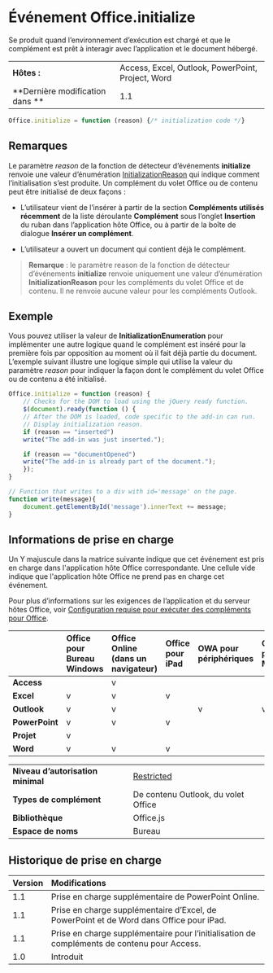 
# Événement Office.initialize
Se produit quand l’environnement d’exécution est chargé et que le complément est prêt à interagir avec l’application et le document hébergé. 

|||
|:-----|:-----|
|**Hôtes :**|Access, Excel, Outlook, PowerPoint, Project, Word|
|**Dernière modification dans **|1.1|

```js
Office.initialize = function (reason) {/* initialization code */}
```


## Remarques

Le paramètre _reason_ de la fonction de détecteur d’événements **initialize** renvoie une valeur d’énumération [InitializationReason](../../reference/shared/initializationreason-enumeration.md) qui indique comment l’initialisation s’est produite. Un complément du volet Office ou de contenu peut être initialisé de deux façons :


- L’utilisateur vient de l’insérer à partir de la section **Compléments utilisés récemment** de la liste déroulante **Complément** sous l’onglet **Insertion** du ruban dans l’application hôte Office, ou à partir de la boîte de dialogue **Insérer un complément**.
    
- L’utilisateur a ouvert un document qui contient déjà le complément.
    

 >**Remarque** : le paramètre reason de la fonction de détecteur d’événements **initialize** renvoie uniquement une valeur d’énumération **InitializationReason** pour les compléments du volet Office et de contenu. Il ne renvoie aucune valeur pour les compléments Outlook.


## Exemple

Vous pouvez utiliser la valeur de **InitializationEnumeration** pour implémenter une autre logique quand le complément est inséré pour la première fois par opposition au moment où il fait déjà partie du document. L’exemple suivant illustre une logique simple qui utilise la valeur du paramètre _reason_ pour indiquer la façon dont le complément du volet Office ou de contenu a été initialisé.


```js
Office.initialize = function (reason) {
    // Checks for the DOM to load using the jQuery ready function.
    $(document).ready(function () {
    // After the DOM is loaded, code specific to the add-in can run.
    // Display initialization reason.
    if (reason == "inserted")
    write("The add-in was just inserted.");

    if (reason == "documentOpened")
    write("The add-in is already part of the document.");
    });
}

// Function that writes to a div with id='message' on the page.
function write(message){
    document.getElementById('message').innerText += message; 
}
```




## Informations de prise en charge


Un Y majuscule dans la matrice suivante indique que cet événement est pris en charge dans l'application hôte Office correspondante. Une cellule vide indique que l'application hôte Office ne prend pas en charge cet événement.

Pour plus d’informations sur les exigences de l’application et du serveur hôtes Office, voir [Configuration requise pour exécuter des compléments pour Office](../../docs/overview/requirements-for-running-office-add-ins.md).


||**Office pour Bureau Windows**|**Office Online (dans un navigateur)**|**Office pour iPad**|**OWA pour périphériques**|**Outlook pour Mac**|
|:-----|:-----|:-----|:-----|:-----|:-----|
|**Access**||v||||
|**Excel**|v|v|v|||
|**Outlook**|v|v||v|v|
|**PowerPoint**|v|v|v|||
|**Projet**|v|||||
|**Word**|v|v|v|||

|||
|:-----|:-----|
|**Niveau d’autorisation minimal**|[Restricted](../../docs/develop/requesting-permissions-for-api-use-in-content-and-task-pane-add-ins.md)|
|**Types de complément**|De contenu Outlook, du volet Office|
|**Bibliothèque**|Office.js|
|**Espace de noms**|Bureau|

## Historique de prise en charge




|**Version**|**Modifications**|
|:-----|:-----|
|1.1|Prise en charge supplémentaire de PowerPoint Online.|
|1.1|Prise en charge supplémentaire d’Excel, de PowerPoint et de Word dans Office pour iPad.|
|1.1|Prise en charge supplémentaire pour l’initialisation de compléments de contenu pour Access.|
|1.0|Introduit|
